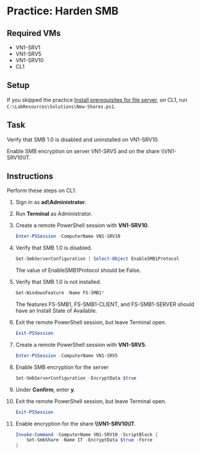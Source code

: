 # Practice: Harden SMB

## Required VMs

* VN1-SRV1
* VN1-SRV5
* VN1-SRV10
* CL1

## Setup

If you skipped the practice [Install prerequisites for file server](./Install-prerequisites-for-file-serving.md), on CL1, run ````C:\LabResources\Solutions\New-Shares.ps1````.

## Task

Verify that SMB 1.0 is disabled and uninstalled on VN1-SRV10.

Enable SMB encryption on server VN1-SRV5 and on the share \\\\VN1-SRV10\\IT.

## Instructions

Perform these steps on CL1.

1. Sign in as **ad\Administrator**.
1. Run **Terminal** as Administrator.
1. Create a remote PowerShell session with **VN1-SRV10**.

    ````powershell
    Enter-PSSession -ComputerName VN1-SRV10
    ````

1. Verify that SMB 1.0 is disabled.

    ````powershell
    Get-SmbServerConfiguration | Select-Object EnableSMB1Protocol
    ````

    The value of EnableSMB1Protocol should be False.

1. Verify that SMB 1.0 is not installed.

    ````powershell
    Get-WindowsFeature -Name FS-SMB1*
    ````

    The features FS-SMB1, FS-SMB1-CLIENT, and FS-SMB1-SERVER should have an Install State of Available.

1. Exit the remote PowerShell session, but leave Terminal open.

    ````powershell
    Exit-PSSession
    ````

1. Create a remote PowerShell session with **VN1-SRV5**.

    ````powershell
    Enter-PSSession -ComputerName VN1-SRV5
    ````

1. Enable SMB encryption for the server

    ````powershell
    Set-SmbServerConfiguration -EncryptData $true
    ````

1. Under **Confirm**, enter **y**.
1. Exit the remote PowerShell session, but leave Terminal open.

    ````powershell
    Exit-PSSession
    ````

1. Enable encryption for the share **\\\\VN1-SRV10\\IT**.

    ````powershell
    Invoke-Command -ComputerName VN1-SRV10 -ScriptBlock {
        Set-SmbShare -Name IT -EncryptData $true -Force
    }
    ````
